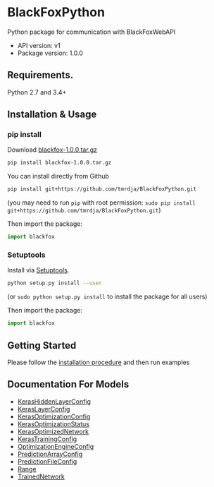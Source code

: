 # BlackFoxPython

Python package for communication with BlackFoxWebAPI

- API version: v1
- Package version: 1.0.0

## Requirements.

Python 2.7 and 3.4+

## Installation & Usage
### pip install

Download [blackfox-1.0.0.tar.gz](https://github.com/tmrdja/BlackFoxPython/raw/master/dist/blackfox-1.0.0.tar.gz)

```sh
pip install blackfox-1.0.0.tar.gz
```

You can install directly from Github

```sh
pip install git+https://github.com/tmrdja/BlackFoxPython.git
```
(you may need to run `pip` with root permission: `sudo pip install git+https://github.com/tmrdja/BlackFoxPython.git`)

Then import the package:
```python
import blackfox 
```

### Setuptools

Install via [Setuptools](http://pypi.python.org/pypi/setuptools).

```sh
python setup.py install --user
```
(or `sudo python setup.py install` to install the package for all users)

Then import the package:
```python
import blackfox
```

## Getting Started

Please follow the [installation procedure](#installation--usage) and then run examples

## Documentation For Models

 - [KerasHiddenLayerConfig](docs/KerasHiddenLayerConfig.md)
 - [KerasLayerConfig](docs/KerasLayerConfig.md)
 - [KerasOptimizationConfig](docs/KerasOptimizationConfig.md)
 - [KerasOptimizationStatus](docs/KerasOptimizationStatus.md)
 - [KerasOptimizedNetwork](docs/KerasOptimizedNetwork.md)
 - [KerasTrainingConfig](docs/KerasTrainingConfig.md)
 - [OptimizationEngineConfig](docs/OptimizationEngineConfig.md)
 - [PredictionArrayConfig](docs/PredictionArrayConfig.md)
 - [PredictionFileConfig](docs/PredictionFileConfig.md)
 - [Range](docs/Range.md)
 - [TrainedNetwork](docs/TrainedNetwork.md)




